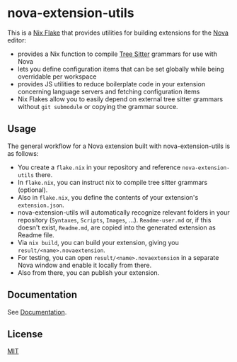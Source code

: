 # nova-extension-utils

This is a [Nix Flake][1] that provides utilities for building extensions for the [Nova][2] editor:

 * provides a Nix function to compile [Tree Sitter][3] grammars for use with Nova
 * lets you define configuration items that can be set globally while being overridable per workspace
 * provides JS utilities to reduce boilerplate code in your extension concerning language servers and fetching configuration items
 * Nix Flakes allow you to easily depend on external tree sitter grammars without `git submodule` or copying the grammar source.

## Usage

The general workflow for a Nova extension built with nova-extension-utils is as follows:

 * You create a `flake.nix` in your repository and reference `nova-extension-utils` there.
 * In `flake.nix`, you can instruct nix to compile tree sitter grammars (optional).
 * Also in `flake.nix`, you define the contents of your extension's `extension.json`.
 * nova-extension-utils will automatically recognize relevant folders in your repository (`Syntaxes`, `Scripts`, `Images`, …).
   `Readme-user.md` or, if this doesn't exist, `Readme.md`, are copied into the generated extension as Readme file.
 * Via `nix build`, you can build your extension, giving you `result/<name>.novaextension`.
 * For testing, you can open `result/<name>.novaextension` in a separate Nova window and enable it locally from there.
 * Also from there, you can publish your extension.

## Documentation

See [Documentation](docs/Documentation.md).

## License

[MIT](License.md)


 [1]: https://nixos.wiki/wiki/Flakes
 [2]: https://nova.app/
 [3]: https://tree-sitter.github.io/tree-sitter/